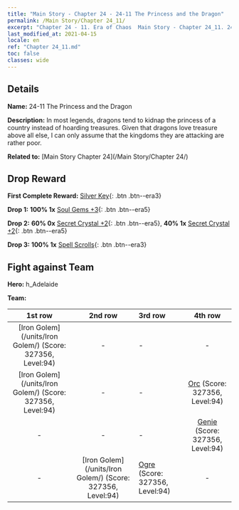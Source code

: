 ```yaml
---
title: "Main Story - Chapter 24 - 24-11 The Princess and the Dragon"
permalink: /Main Story/Chapter 24_11/
excerpt: "Chapter 24 - 11. Era of Chaos  Main Story - Chapter 24_11. 24-11 The Princess and the Dragon"
last_modified_at: 2021-04-15
locale: en
ref: "Chapter 24_11.md"
toc: false
classes: wide
---
```


## Details

 **Name:** 24-11 The Princess and the Dragon

 **Description:** In most legends, dragons tend to kidnap the princess of a country instead of hoarding treasures. Given that dragons love treasure above all else, I can only assume that the kingdoms they are attacking are rather poor.

 **Related to:** [Main Story Chapter 24](/Main Story/Chapter 24/)

## Drop Reward

 **First Complete Reward:** [Silver Key](/Items/con_693/){: .btn .btn--era3}

 **Drop 1:** **100% 1x** [Soul Gems +3](/Items/mat_86/){: .btn .btn--era5}

 **Drop 2:** **60% 0x** [Secret Crystal +2](/Items/mat_80/){: .btn .btn--era5}, **40% 1x** [Secret Crystal +2](/Items/mat_80/){: .btn .btn--era5}

 **Drop 3:** **100% 1x** [Spell Scrolls](/Items/con_694/){: .btn .btn--era3}


## Fight against Team
 **Hero:** h_Adelaide

 **Team:**


  | 1st row | 2nd row | 3rd row | 4th row |
  |:----:|:----:|:----|:----:|
  | [Iron Golem](/units/Iron Golem/) (Score: 327356, Level:94)  | - | - | - |
  | [Iron Golem](/units/Iron Golem/) (Score: 327356, Level:94)  | - | - | [Orc](/units/Orc/) (Score: 327356, Level:94)  |
  | - | - | - | [Genie](/units/Genie/) (Score: 327356, Level:94)  |
  | - | [Iron Golem](/units/Iron Golem/) (Score: 327356, Level:94)  | [Ogre](/units/Ogre/) (Score: 327356, Level:94)  | - |


